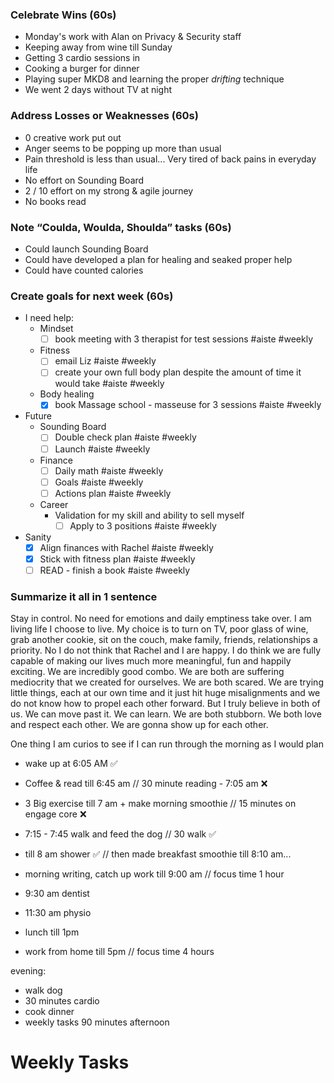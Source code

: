 
### Celebrate Wins  (60s)
- Monday's work with Alan on Privacy & Security staff
- Keeping away from wine till Sunday
- Getting 3 cardio sessions in
- Cooking a burger for dinner
- Playing super MKD8 and learning the proper *drifting* technique
- We went 2 days without TV at night

### Address Losses or Weaknesses  (60s)
- 0 creative work put out
- Anger seems to be popping up more than usual
- Pain threshold is less than usual... Very tired of back pains in everyday life
- No effort on Sounding Board
- 2 / 10 effort on my strong & agile journey
- No books read

### Note “Coulda, Woulda, Shoulda” tasks (60s)
* Could launch Sounding Board
* Could have developed a plan for healing and seaked proper help
* Could have counted calories

### Create goals for next week (60s)
- I need help:
	- Mindset
		- [ ] book meeting with 3 therapist for test sessions #aiste #weekly
	- Fitness
		- [ ] email Liz #aiste #weekly
		- [ ] create your own full body plan despite the amount of time it would take #aiste #weekly
	- Body healing
		- [x] book Massage school - masseuse for 3 sessions #aiste #weekly
- Future
	- Sounding Board
		- [ ] Double check plan #aiste #weekly
		- [ ] Launch #aiste #weekly
	- Finance
		- [ ] Daily math #aiste #weekly
		- [ ]  Goals #aiste #weekly
		- [ ] Actions plan #aiste #weekly
	- Career
		- Validation for my skill and ability to sell myself
			- [ ] Apply to 3 positions #aiste #weekly
- Sanity
	- [x] Align finances with Rachel #aiste #weekly 
	- [x] Stick with fitness plan #aiste #weekly 
	- [ ] READ - finish a book #aiste #weekly

### Summarize it all in 1 sentence
Stay in control. No need for emotions and daily emptiness take over. 
I am living life I choose to live. 
My choice is to turn on TV, poor glass of wine, grab another cookie, sit on the couch, make family, friends, relationships a priority. 
No I do not think that Rachel and I are happy. 
I do think we are fully capable of making our lives much more meaningful, fun and happily exciting. 
We are incredibly good combo. We are both are suffering mediocrity that we created for ourselves. We are both scared. We are trying little things, each at our own time and it just hit huge misalignments and we do not know how to propel each other forward. 
But I truly believe in both of us. 
We can move past it. 
We can learn. 
We are both stubborn. 
We both love and respect each other. 
We are gonna show up for each other. 

One thing I am curios to see if I can run through the morning as I would plan

- wake up at 6:05 AM ✅
- Coffee & read till 6:45 am // 30 minute reading - 7:05 am ❌
- 3 Big exercise till 7 am + make morning smoothie // 15 minutes on engage core ❌
- 7:15 - 7:45 walk and feed the dog // 30 walk ✅
- till 8 am shower ✅ // then made breakfast smoothie till 8:10 am... 
- morning writing, catch up work till 9:00 am // focus time 1 hour

- 9:30 am dentist
- 11:30 am physio
- lunch till 1pm 
- work from home till 5pm // focus time 4 hours

evening:
* walk dog
* 30 minutes cardio
* cook dinner
* weekly tasks 90 minutes afternoon


# Weekly Tasks
